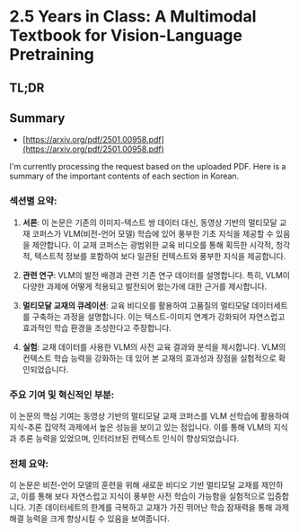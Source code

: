 # 2.5 Years in Class: A Multimodal Textbook for Vision-Language Pretraining
## TL;DR
## Summary
- [https://arxiv.org/pdf/2501.00958.pdf](https://arxiv.org/pdf/2501.00958.pdf)

I'm currently processing the request based on the uploaded PDF. Here is a summary of the important contents of each section in Korean. 

### 섹션별 요약:

1. **서론**:
   이 논문은 기존의 이미지-텍스트 쌍 데이터 대신, 동영상 기반의 멀티모달 교재 코퍼스가 VLM(비전-언어 모델) 학습에 있어 풍부한 기초 지식을 제공할 수 있음을 제안합니다. 이 교재 코퍼스는 광범위한 교육 비디오를 통해 획득한 시각적, 청각적, 텍스트적 정보를 포함하여 보다 일관된 컨텍스트와 풍부한 지식을 제공합니다.

2. **관련 연구**:
   VLM의 발전 배경과 관련 기존 연구 데이터를 설명합니다. 특히, VLM이 다양한 과제에 어떻게 적용되고 발전되어 왔는가에 대한 근거를 제시합니다.

3. **멀티모달 교재의 큐레이션**:
   교육 비디오를 활용하여 고품질의 멀티모달 데이터세트를 구축하는 과정을 설명합니다. 이는 텍스트-이미지 연계가 강화되어 자연스럽고 효과적인 학습 환경을 조성한다고 주장합니다.

4. **실험**:
   교재 데이터를 사용한 VLM의 사전 교육 결과와 분석을 제시합니다. VLM의 컨텍스트 학습 능력을 강화하는 데 있어 본 교재의 효과성과 장점을 실험적으로 확인되었습니다.

### 주요 기여 및 혁신적인 부분:
이 논문의 핵심 기여는 동영상 기반의 멀티모달 교재 코퍼스를 VLM 선학습에 활용하여 지식-추론 집약적 과제에서 높은 성능을 보이고 있는 점입니다. 이를 통해 VLM의 지식과 추론 능력을 있었으며, 인터리브된 컨텍스트 인식이 향상되었습니다.

### 전체 요약:
이 논문은 비전-언어 모델의 훈련을 위해 새로운 비디오 기반 멀티모달 교재를 제안하고, 이를 통해 보다 자연스럽고 지식이 풍부한 사전 학습이 가능함을 실험적으로 입증합니다. 기존 데이터세트의 한계를 극복하고 교재가 가진 뛰어난 학습 잠재력을 통해 과제 해결 능력을 크게 향상시킬 수 있음을 보여줍니다.